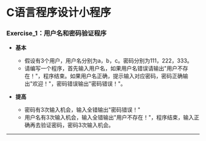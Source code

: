 # C语言程序设计小程序

### Exercise_1：用户名和密码验证程序
- **基本**
   - 假设有3个用户，用户名分别为a，b，c。密码分别为111，222，333。
   - 请编写一个程序，首先输入用户名，如果用户名错误请输出"用户不存在！"，程序结束。如果用户名正确，提示输入对应密码，密码正确输出"欢迎！"，密码错误输出"密码错误！"。

- **提高**
  
   - 密码有3次输入机会，输入全错输出"密码错误！"
   - 用户名有3次输入机会，输入全错输出"用户不存在！"，程序结束，输入正确再去验证密码，密码3次输入机会。
   
   
---


